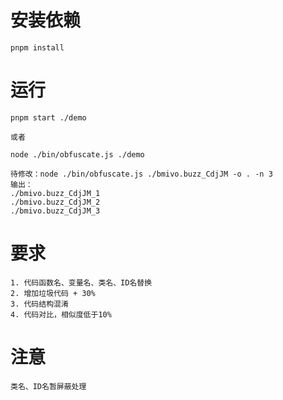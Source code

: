 # 安装依赖

```
pnpm install
```

# 运行

```
pnpm start ./demo

或者

node ./bin/obfuscate.js ./demo

待修改：node ./bin/obfuscate.js ./bmivo.buzz_CdjJM -o . -n 3
输出：
./bmivo.buzz_CdjJM_1
./bmivo.buzz_CdjJM_2
./bmivo.buzz_CdjJM_3
```

# 要求

```
1. 代码函数名、变量名、类名、ID名替换
2. 增加垃圾代码 + 30%
3. 代码结构混淆
4. 代码对比，相似度低于10%
```

# 注意

```
类名、ID名暂屏蔽处理
```
